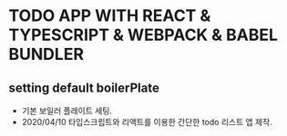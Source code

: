 # TODO APP WITH REACT & TYPESCRIPT & WEBPACK & BABEL BUNDLER

## setting default boilerPlate

- 기본 보일러 플레이트 세팅.
- 2020/04/10 타입스크립트와 리액트를 이용한 간단한 todo 리스트 앱 제작.
